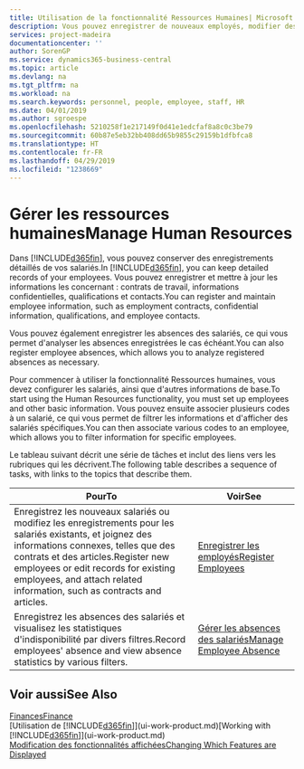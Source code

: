 ```yaml
---
title: Utilisation de la fonctionnalité Ressources Humaines| Microsoft Docs
description: Vous pouvez enregistrer de nouveaux employés, modifier des informations sur le personnel existant, et enregistrer et analyser les absences.
services: project-madeira
documentationcenter: ''
author: SorenGP
ms.service: dynamics365-business-central
ms.topic: article
ms.devlang: na
ms.tgt_pltfrm: na
ms.workload: na
ms.search.keywords: personnel, people, employee, staff, HR
ms.date: 04/01/2019
ms.author: sgroespe
ms.openlocfilehash: 5210258f1e217149f0d41e1edcfaf8a8c0c3be79
ms.sourcegitcommit: 60b87e5eb32bb408dd65b9855c29159b1dfbfca8
ms.translationtype: HT
ms.contentlocale: fr-FR
ms.lasthandoff: 04/29/2019
ms.locfileid: "1238669"
---
```

# <a name="manage-human-resources"></a><span data-ttu-id="71fa7-103">Gérer les ressources humaines</span><span class="sxs-lookup"><span data-stu-id="71fa7-103">Manage Human Resources</span></span>
<span data-ttu-id="71fa7-104">Dans [!INCLUDE[d365fin](includes/d365fin_md.md)], vous pouvez conserver des enregistrements détaillés de vos salariés.</span><span class="sxs-lookup"><span data-stu-id="71fa7-104">In [!INCLUDE[d365fin](includes/d365fin_md.md)], you can keep detailed records of your employees.</span></span> <span data-ttu-id="71fa7-105">Vous pouvez enregistrer et mettre à jour les informations les concernant : contrats de travail, informations confidentielles, qualifications et contacts.</span><span class="sxs-lookup"><span data-stu-id="71fa7-105">You can register and maintain employee information, such as employment contracts, confidential information, qualifications, and employee contacts.</span></span>

<span data-ttu-id="71fa7-106">Vous pouvez également enregistrer les absences des salariés, ce qui vous permet d'analyser les absences enregistrées le cas échéant.</span><span class="sxs-lookup"><span data-stu-id="71fa7-106">You can also register employee absences, which allows you to analyze registered absences as necessary.</span></span>

<span data-ttu-id="71fa7-107">Pour commencer à utiliser la fonctionnalité Ressources humaines, vous devez configurer les salariés, ainsi que d'autres informations de base.</span><span class="sxs-lookup"><span data-stu-id="71fa7-107">To start using the Human Resources functionality, you must set up employees and other basic information.</span></span> <span data-ttu-id="71fa7-108">Vous pouvez ensuite associer plusieurs codes à un salarié, ce qui vous permet de filtrer les informations et d'afficher des salariés spécifiques.</span><span class="sxs-lookup"><span data-stu-id="71fa7-108">You can then associate various codes to an employee, which allows you to filter information for specific employees.</span></span>

<span data-ttu-id="71fa7-109">Le tableau suivant décrit une série de tâches et inclut des liens vers les rubriques qui les décrivent.</span><span class="sxs-lookup"><span data-stu-id="71fa7-109">The following table describes a sequence of tasks, with links to the topics that describe them.</span></span>

| <span data-ttu-id="71fa7-110">Pour</span><span class="sxs-lookup"><span data-stu-id="71fa7-110">To</span></span> | <span data-ttu-id="71fa7-111">Voir</span><span class="sxs-lookup"><span data-stu-id="71fa7-111">See</span></span> |
| --- | --- |
| <span data-ttu-id="71fa7-112">Enregistrez les nouveaux salariés ou modifiez les enregistrements pour les salariés existants, et joignez des informations connexes, telles que des contrats et des articles.</span><span class="sxs-lookup"><span data-stu-id="71fa7-112">Register new employees or edit records for existing employees, and attach related information, such as contracts and articles.</span></span> |[<span data-ttu-id="71fa7-113">Enregistrer les employés</span><span class="sxs-lookup"><span data-stu-id="71fa7-113">Register Employees</span></span>](hr-how-register-employees.md) |
| <span data-ttu-id="71fa7-114">Enregistrez les absences des salariés et visualisez les statistiques d'indisponibilité par divers filtres.</span><span class="sxs-lookup"><span data-stu-id="71fa7-114">Record employees' absence and view absence statistics by various filters.</span></span> |[<span data-ttu-id="71fa7-115">Gérer les absences des salariés</span><span class="sxs-lookup"><span data-stu-id="71fa7-115">Manage Employee Absence</span></span>](hr-how-manage-absence.md) |

## <a name="see-also"></a><span data-ttu-id="71fa7-116">Voir aussi</span><span class="sxs-lookup"><span data-stu-id="71fa7-116">See Also</span></span>
[<span data-ttu-id="71fa7-117">Finances</span><span class="sxs-lookup"><span data-stu-id="71fa7-117">Finance</span></span>](finance.md)  
<span data-ttu-id="71fa7-118">[Utilisation de [!INCLUDE[d365fin](includes/d365fin_md.md)]](ui-work-product.md)</span><span class="sxs-lookup"><span data-stu-id="71fa7-118">[Working with [!INCLUDE[d365fin](includes/d365fin_md.md)]](ui-work-product.md)</span></span>  
[<span data-ttu-id="71fa7-119">Modification des fonctionnalités affichées</span><span class="sxs-lookup"><span data-stu-id="71fa7-119">Changing Which Features are Displayed</span></span>](ui-experiences.md)        
